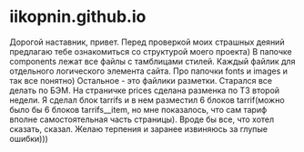 # iikopnin.github.io
Дорогой наставник, привет. Перед проверкой моих страшных деяний предлагаю тебе ознакомиться со структурой моего проекта) В папочке components лежат все файлы с тамблицами стилей. Каждый файлик для отдельного логического элемента сайта. Про папочки fonts и images и так все понятно) Остальное - это файлики разметки. Старался все делать по БЭМ. На страничке prices сделана разменка по ТЗ второй недели. Я сделал блок tarrifs и в нем разместил 6 блоков tarrif(можно было бы 6 блоков tarrifs__item, но мне показалось, что сам тариф вполне самостоятельная часть страницы). Вроде бы все,
что хотел сказать, сказал. Желаю терпения и заранее извиняюсь за глупые ошибки)))

